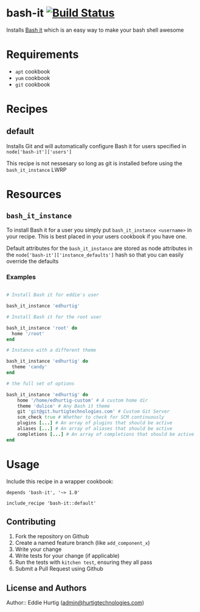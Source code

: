 # bash-it [![Build Status](https://travis-ci.org/edhurtig/bash-it-cookbook.svg)](https://travis-ci.org/edhurtig/bash-it-cookbook)

Installs [Bash it](https://github.com/Bash-it/bash-it) which is an easy way to make your bash shell awesome

# Requirements

* `apt` cookbook
* `yum` cookbook
* `git` cookbook

# Recipes

## default

Installs Git and will automatically configure Bash it for users specified in `node['bash-it']['users']`

This recipe is not nessesary so long as git is installed before using the `bash_it_instance` LWRP

# Resources

## `bash_it_instance`

To install Bash it for a user you simply put `bash_it_instance <username>` in your recipe.  This is best placed in your users cookbook if you have one.

Default attributes for the `bash_it_instance` are stored as node attributes in the `node['bash-it']['instance_defaults']` hash so that you can easily override the defaults

### Examples

```ruby

# Install Bash it for eddie's user

bash_it_instance 'edhurtig'

# Install Bash it for the root user

bash_it_instance 'root' do
  home '/root'
end

# Instance with a different theme

bash_it_instance 'edhurtig' do
  theme 'candy'
end

# the full set of options

bash_it_instance 'edhurtig' do
    home '/home/edhurtig-custom' # A custom home dir
    theme 'dulice' # Any Bash it theme
    git 'git@git.hurtigtechnologies.com' # Custom Git Server
    scm_check true # Whether to check for SCM continuously
    plugins [...] # An array of plugins that should be active
    aliases [...] # An array of aliases that should be active
    completions [...] # An array of completions that should be active
end

```

# Usage

Include this recipe in a wrapper cookbook:

```
depends 'bash-it', '~> 1.0'
```

```
include_recipe 'bash-it::default'
```

## Contributing

1. Fork the repository on Github
2. Create a named feature branch (like `add_component_x`)
3. Write your change
4. Write tests for your change (if applicable)
5. Run the tests with `kitchen test`, ensuring they all pass
6. Submit a Pull Request using Github

## License and Authors

Author:: Eddie Hurtig (admin@hurtigtechnologies.com)
